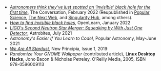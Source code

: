 
* _[Astronomers think they’ve just spotted an ‘invisible’ black hole for the first time](https://theconversation.com/astronomers-think-theyve-just-spotted-an-invisible-black-hole-for-the-first-time-176602)_, The Conversation, February 2022 (Reupublished in [Popular Science](https://www.popsci.com/space/invisible-black-hole-einstein-hubble/), [The Next Web](https://thenextweb.com/news/first-ever-sighting-invisible-black-hole-could-teach-us-how-stars-form-syndication/amp), and [Singularity Hub](https://singularityhub.com/2022/02/09/astronomers-think-theyve-just-spotted-an-invisible-black-hole-for-the-first-time/), among others).
* _[How to find invisible black holes](https://www.open.edu/openlearn/science-maths-technology/across-the-sciences/how-find-invisible-black-holes)_, OpenLearn, January 2022
* _[LIGO's Second Neutron Star Merger: Squeaking by With Just One Detector](https://astrobites.org/2021/07/06/ligos-second-neutron-star-merger-squeaking-by-with-just-one-detector/)_, Astrobites, July 2021
* _Astronomy's Easier if You Learn to Code!_, Popular Astronomy, May-June 2021
* _[We Are All Stardust](http://www.newprincipia.com/#/detail?id=87&index=2&themeId=14&pic=https%3A%2F%2Fnew-principle.oss-cn-beijing.aliyuncs.com%2Fimage%2F701559638886838.jpg&classifyName=ASTRONOMY)_, New Principia, Issue 1, 2019
* _Randomize Your GNOME Wallpaper_ (contributed article), __Linux Desktop Hacks__, Jono Bacon & Nicholas Petreley, O’Reilly Media, 2005, ISBN 978-0596009113